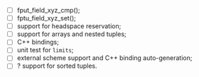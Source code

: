 - [ ] fput_field_xyz_cmp();
- [ ] fptu_field_xyz_set();
- [ ] support for headspace reservation;
- [ ] support for arrays and nested tuples;
- [ ] C++ bindings;
- [ ] unit test for `limits`;
- [ ] external scheme support and C++ binding auto-generation;
- [ ] ? support for sorted tuples.
